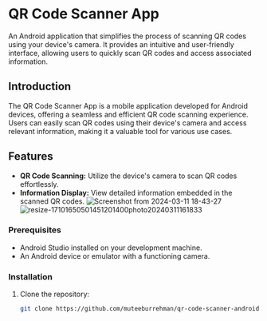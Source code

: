 # QR Code Scanner App


An Android application that simplifies the process of scanning QR codes using your device's camera. It provides an intuitive and user-friendly interface, allowing users to quickly scan QR codes and access associated information.



## Introduction

The QR Code Scanner App is a mobile application developed for Android devices, offering a seamless and efficient QR code scanning experience. Users can easily scan QR codes using their device's camera and access relevant information, making it a valuable tool for various use cases.

## Features

- **QR Code Scanning:** Utilize the device's camera to scan QR codes effortlessly.
- **Information Display:** View detailed information embedded in the scanned QR codes.
![Screenshot from 2024-03-11 18-43-27](https://github.com/muteeburrehman/qr-code-scanner-android/assets/139336141/c3a172bb-fe28-47c0-87bd-78d009206102)
![resize-17101650501451201400photo20240311161833](https://github.com/muteeburrehman/qr-code-scanner-android/assets/139336141/1ce43183-f59c-4637-bbe9-0099d202174f)



### Prerequisites

- Android Studio installed on your development machine.
- An Android device or emulator with a functioning camera.

### Installation

1. Clone the repository:

   ```bash
   git clone https://github.com/muteeburrehman/qr-code-scanner-android.git
